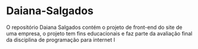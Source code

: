 # Daiana-Salgados
O repositório Daiana Salgados contém o projeto de front-end do site de uma empresa, o projeto tem fins educacionais e faz parte da avaliação final da disciplina de programação para internet I 

